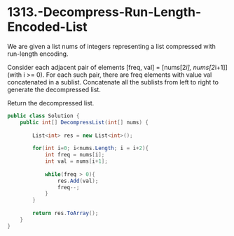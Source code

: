 # 1313.-Decompress-Run-Length-Encoded-List
We are given a list nums of integers representing a list compressed with run-length encoding.

Consider each adjacent pair of elements [freq, val] = [nums[2*i], nums[2*i+1]] (with i >= 0).  For each such pair, there are freq elements with value val concatenated in a sublist. Concatenate all the sublists from left to right to generate the decompressed list.

Return the decompressed list.


````c#
public class Solution {
    public int[] DecompressList(int[] nums) {
    
        List<int> res = new List<int>();
        
        for(int i=0; i<nums.Length; i = i+2){
            int freq = nums[i];
            int val = nums[i+1];
            
            while(freq > 0){
                res.Add(val);
                freq--;
            }
        }
        
        return res.ToArray();
    }
}

``````
